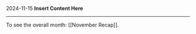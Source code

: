 2024-11-15
__Insert Content Here__
_______________________
To see the overall month: [[November Recap]].